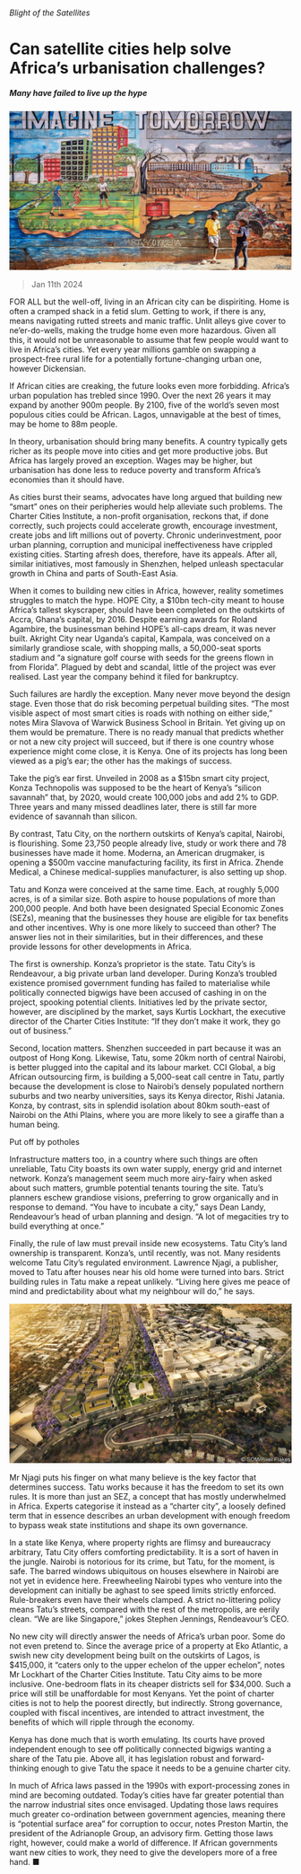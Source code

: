 ###### Blight of the Satellites

# Can satellite cities help solve Africa’s urbanisation challenges? 

##### Many have failed to live up the hype 

![image](images/20240120_MAP501.jpg) 

> Jan 11th 2024 

FOR ALL but the well-off, living in an African city can be dispiriting. Home is often a cramped shack in a fetid slum. Getting to work, if there is any, means navigating rutted streets and manic traffic. Unlit alleys give cover to ne’er-do-wells, making the trudge home even more hazardous. Given all this, it would not be unreasonable to assume that few people would want to live in Africa’s cities. Yet every year millions gamble on swapping a prospect-free rural life for a potentially fortune-changing urban one, however Dickensian.

If African cities are creaking, the future looks even more forbidding. Africa’s urban population has trebled since 1990. Over the next 26 years it may expand by another 900m people. By 2100, five of the world’s seven most populous cities could be African. Lagos, unnavigable at the best of times, may be home to 88m people. 

In theory, urbanisation should bring many benefits. A country typically gets richer as its people move into cities and get more productive jobs. But Africa has largely proved an exception. Wages may be higher, but urbanisation has done less to reduce poverty and transform Africa’s economies than it should have.

As cities burst their seams, advocates have long argued that building new “smart” ones on their peripheries would help alleviate such problems. The Charter Cities Institute, a non-profit organisation, reckons that, if done correctly, such projects could accelerate growth, encourage investment, create jobs and lift millions out of poverty. Chronic underinvestment, poor urban planning, corruption and municipal ineffectiveness have crippled existing cities. Starting afresh does, therefore, have its appeals. After all, similar initiatives, most famously in Shenzhen, helped unleash spectacular growth in China and parts of South-East Asia.

When it comes to building new cities in Africa, however, reality sometimes struggles to match the hype. HOPE City, a $10bn tech-city meant to house Africa’s tallest skyscraper, should have been completed on the outskirts of Accra, Ghana’s capital, by 2016. Despite earning awards for Roland Agambire, the businessman behind HOPE’s all-caps dream, it was never built. Akright City near Uganda’s capital, Kampala, was conceived on a similarly grandiose scale, with shopping malls, a 50,000-seat sports stadium and “a signature golf course with seeds for the greens flown in from Florida”. Plagued by debt and scandal, little of the project was ever realised. Last year the company behind it filed for bankruptcy.

Such failures are hardly the exception. Many never move beyond the design stage. Even those that do risk becoming perpetual building sites. “The most visible aspect of most smart cities is roads with nothing on either side,” notes Mira Slavova of Warwick Business School in Britain. Yet giving up on them would be premature. There is no ready manual that predicts whether or not a new city project will succeed, but if there is one country whose experience might come close, it is Kenya. One of its projects has long been viewed as a pig’s ear; the other has the makings of success. 

Take the pig’s ear first. Unveiled in 2008 as a $15bn smart city project, Konza Technopolis was supposed to be the heart of Kenya’s “silicon savannah” that, by 2020, would create 100,000 jobs and add 2% to GDP. Three years and many missed deadlines later, there is still far more evidence of savannah than silicon. 

By contrast, Tatu City, on the northern outskirts of Kenya’s capital, Nairobi, is flourishing. Some 23,750 people already live, study or work there and 78 businesses have made it home. Moderna, an American drugmaker, is opening a $500m vaccine manufacturing facility, its first in Africa. Zhende Medical, a Chinese medical-supplies manufacturer, is also setting up shop.

Tatu and Konza were conceived at the same time. Each, at roughly 5,000 acres, is of a similar size. Both aspire to house populations of more than 200,000 people. And both have been designated Special Economic Zones (SEZs), meaning that the businesses they house are eligible for tax benefits and other incentives. Why is one more likely to succeed than other? The answer lies not in their similarities, but in their differences, and these provide lessons for other developments in Africa.

The first is ownership. Konza’s proprietor is the state. Tatu City’s is Rendeavour, a big private urban land developer. During Konza’s troubled existence promised government funding has failed to materialise while politically connected bigwigs have been accused of cashing in on the project, spooking potential clients. Initiatives led by the private sector, however, are disciplined by the market, says Kurtis Lockhart, the executive director of the Charter Cities Institute: “If they don’t make it work, they go out of business.”

Second, location matters. Shenzhen succeeded in part because it was an outpost of Hong Kong. Likewise, Tatu, some 20km north of central Nairobi, is better plugged into the capital and its labour market. CCI Global, a big African outsourcing firm, is building a 5,000-seat call centre in Tatu, partly because the development is close to Nairobi’s densely populated northern suburbs and two nearby universities, says its Kenya director, Rishi Jatania. Konza, by contrast, sits in splendid isolation about 80km south-east of Nairobi on the Athi Plains, where you are more likely to see a giraffe than a human being.

Put off by potholes

Infrastructure matters too, in a country where such things are often unreliable, Tatu City boasts its own water supply, energy grid and internet network. Konza’s management seem much more airy-fairy when asked about such matters, grumble potential tenants touring the site. Tatu’s planners eschew grandiose visions, preferring to grow organically and in response to demand. “You have to incubate a city,” says Dean Landy, Rendeavour’s head of urban planning and design. “A lot of megacities try to build everything at once.” 

Finally, the rule of law must prevail inside new ecosystems. Tatu City’s land ownership is transparent. Konza’s, until recently, was not. Many residents welcome Tatu City’s regulated environment. Lawrence Njagi, a publisher, moved to Tatu after houses near his old home were turned into bars. Strict building rules in Tatu make a repeat unlikely. “Living here gives me peace of mind and predictability about what my neighbour will do,” he says.

![image](images/20240113_MAP005.jpg) 


Mr Njagi puts his finger on what many believe is the key factor that determines success. Tatu works because it has the freedom to set its own rules. It is more than just an SEZ, a concept that has mostly underwhelmed in Africa. Experts categorise it instead as a “charter city”, a loosely defined term that in essence describes an urban development with enough freedom to bypass weak state institutions and shape its own governance.

In a state like Kenya, where property rights are flimsy and bureaucracy arbitrary, Tatu City offers comforting predictability. It is a sort of haven in the jungle. Nairobi is notorious for its crime, but Tatu, for the moment, is safe. The barred windows ubiquitous on houses elsewhere in Nairobi are not yet in evidence here. Freewheeling Nairobi types who venture into the development can initially be aghast to see speed limits strictly enforced. Rule-breakers even have their wheels clamped. A strict no-littering policy means Tatu’s streets, compared with the rest of the metropolis, are eerily clean. “We are like Singapore,” jokes Stephen Jennings, Rendeavour’s CEO.

No new city will directly answer the needs of Africa’s urban poor. Some do not even pretend to. Since the average price of a property at Eko Atlantic, a swish new city development being built on the outskirts of Lagos, is $415,000, it “caters only to the upper echelon of the upper echelon”, notes Mr Lockhart of the Charter Cities Institute. Tatu City aims to be more inclusive. One-bedroom flats in its cheaper districts sell for $34,000. Such a price will still be unaffordable for most Kenyans. Yet the point of charter cities is not to help the poorest directly, but indirectly. Strong governance, coupled with fiscal incentives, are intended to attract investment, the benefits of which will ripple through the economy. 

Kenya has done much that is worth emulating. Its courts have proved independent enough to see off politically connected bigwigs wanting a share of the Tatu pie. Above all, it has legislation robust and forward-thinking enough to give Tatu the space it needs to be a genuine charter city. 

In much of Africa laws passed in the 1990s with export-processing zones in mind are becoming outdated. Today’s cities have far greater potential than the narrow industrial sites once envisaged. Updating those laws requires much greater co-ordination between government agencies, meaning there is “potential surface area” for corruption to occur, notes Preston Martin, the president of the Adrianople Group, an advisory firm. Getting those laws right, however, could make a world of difference. If African governments want new cities to work, they need to give the developers more of a free hand. ■

